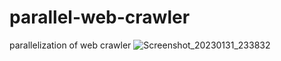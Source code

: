 # parallel-web-crawler
parallelization of web crawler
![Screenshot_20230131_233832](https://user-images.githubusercontent.com/86717847/231844221-c8d3c9b3-3e7f-4158-a576-4d9116759099.png)
